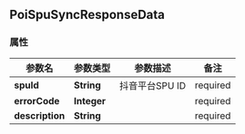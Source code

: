 <a name="PoiSpuSyncResponseData"></a>
## PoiSpuSyncResponseData
### 属性
参数名 | 参数类型 | 参数描述 | 备注
------------ | ------------- | ------------- | -------------
**spuId** | **String** | 抖音平台SPU ID |  required 
**errorCode** | **Integer** |  |  required 
**description** | **String** |  |  required 




